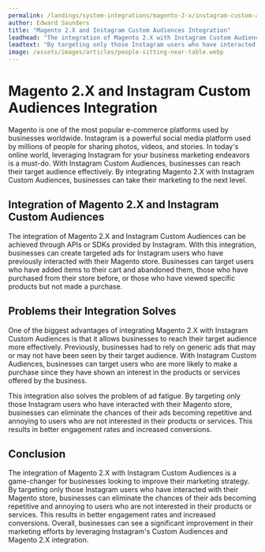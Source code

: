 ```yaml
---
permalink: /landings/system-integrations/magento-2-x/instagram-custom-audiences
author: Edward Saunders
title: "Magento 2.X and Instagram Custom Audiences Integration"
leadhead: "The integration of Magento 2.X with Instagram Custom Audiences is a game-changer for businesses looking to improve their marketing strategy"
leadtext: "By targeting only those Instagram users who have interacted with their Magento store, businesses can eliminate the chances of their ads becoming repetitive and annoying to users who are not interested in their products or services. This results in better engagement rates and increased conversions. Overall, businesses can see a significant improvement in their marketing efforts by leveraging Instagram's Custom Audiences and Magento 2.X integration."
image: /assets/images/articles/people-sitting-near-table.webp
---
```

<div class="arttext">	<h1>Magento 2.X and Instagram Custom Audiences Integration</h1>
	<p>Magento is one of the most popular e-commerce platforms used by businesses worldwide. Instagram is a powerful social media platform used by millions of people for sharing photos, videos, and stories. In today's online world, leveraging Instagram for your business marketing endeavors is a must-do. With Instagram Custom Audiences, businesses can reach their target audience effectively. By integrating Magento 2.X with Instagram Custom Audiences, businesses can take their marketing to the next level.</p>
	<h2>Integration of Magento 2.X and Instagram Custom Audiences</h2>
	<p>The integration of Magento 2.X and Instagram Custom Audiences can be achieved through APIs or SDKs provided by Instagram. With this integration, businesses can create targeted ads for Instagram users who have previously interacted with their Magento store. Businesses can target users who have added items to their cart and abandoned them, those who have purchased from their store before, or those who have viewed specific products but not made a purchase. </p>
	<h2>Problems their Integration Solves</h2>
	<p>One of the biggest advantages of integrating Magento 2.X with Instagram Custom Audiences is that it allows businesses to reach their target audience more effectively. Previously, businesses had to rely on generic ads that may or may not have been seen by their target audience. With Instagram Custom Audiences, businesses can target users who are more likely to make a purchase since they have shown an interest in the products or services offered by the business.</p>
	<p>This integration also solves the problem of ad fatigue. By targeting only those Instagram users who have interacted with their Magento store, businesses can eliminate the chances of their ads becoming repetitive and annoying to users who are not interested in their products or services. This results in better engagement rates and increased conversions.</p>
	<h2>Conclusion</h2>
	<p>The integration of Magento 2.X with Instagram Custom Audiences is a game-changer for businesses looking to improve their marketing strategy. By targeting only those Instagram users who have interacted with their Magento store, businesses can eliminate the chances of their ads becoming repetitive and annoying to users who are not interested in their products or services. This results in better engagement rates and increased conversions. Overall, businesses can see a significant improvement in their marketing efforts by leveraging Instagram's Custom Audiences and Magento 2.X integration.</p>
</div>